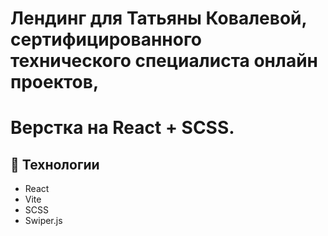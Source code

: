 # Лендинг для Татьяны Ковалевой, сертифицированного технического специалиста онлайн проектов,

# Верстка на React + SCSS.

## 📌 Технологии

- React
- Vite
- SCSS
- Swiper.js
